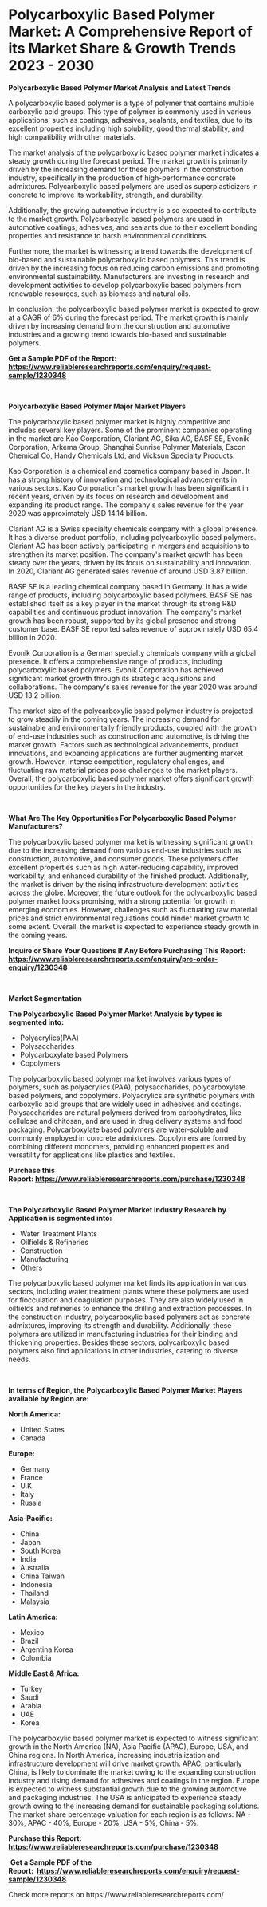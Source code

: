 <p><h1>Polycarboxylic Based Polymer Market: A Comprehensive Report of its Market Share & Growth Trends 2023 - 2030</h1></p><p><strong>Polycarboxylic Based Polymer Market Analysis and Latest Trends</strong></p>
<p><p>A polycarboxylic based polymer is a type of polymer that contains multiple carboxylic acid groups. This type of polymer is commonly used in various applications, such as coatings, adhesives, sealants, and textiles, due to its excellent properties including high solubility, good thermal stability, and high compatibility with other materials.</p><p>The market analysis of the polycarboxylic based polymer market indicates a steady growth during the forecast period. The market growth is primarily driven by the increasing demand for these polymers in the construction industry, specifically in the production of high-performance concrete admixtures. Polycarboxylic based polymers are used as superplasticizers in concrete to improve its workability, strength, and durability.</p><p>Additionally, the growing automotive industry is also expected to contribute to the market growth. Polycarboxylic based polymers are used in automotive coatings, adhesives, and sealants due to their excellent bonding properties and resistance to harsh environmental conditions.</p><p>Furthermore, the market is witnessing a trend towards the development of bio-based and sustainable polycarboxylic based polymers. This trend is driven by the increasing focus on reducing carbon emissions and promoting environmental sustainability. Manufacturers are investing in research and development activities to develop polycarboxylic based polymers from renewable resources, such as biomass and natural oils.</p><p>In conclusion, the polycarboxylic based polymer market is expected to grow at a CAGR of 6% during the forecast period. The market growth is mainly driven by increasing demand from the construction and automotive industries and a growing trend towards bio-based and sustainable polymers.</p></p>
<p><strong>Get a Sample PDF of the Report:&nbsp; <a href="https://www.reliableresearchreports.com/enquiry/request-sample/1230348">https://www.reliableresearchreports.com/enquiry/request-sample/1230348</a></strong></p>
<p>&nbsp;</p>
<p><strong>Polycarboxylic Based Polymer Major Market Players</strong></p>
<p><p>The polycarboxylic based polymer market is highly competitive and includes several key players. Some of the prominent companies operating in the market are Kao Corporation, Clariant AG, Sika AG, BASF SE, Evonik Corporation, Arkema Group, Shanghai Sunrise Polymer Materials, Escon Chemical Co, Handy Chemicals Ltd, and Vicksun Specialty Products.</p><p>Kao Corporation is a chemical and cosmetics company based in Japan. It has a strong history of innovation and technological advancements in various sectors. Kao Corporation's market growth has been significant in recent years, driven by its focus on research and development and expanding its product range. The company's sales revenue for the year 2020 was approximately USD 14.14 billion.</p><p>Clariant AG is a Swiss specialty chemicals company with a global presence. It has a diverse product portfolio, including polycarboxylic based polymers. Clariant AG has been actively participating in mergers and acquisitions to strengthen its market position. The company's market growth has been steady over the years, driven by its focus on sustainability and innovation. In 2020, Clariant AG generated sales revenue of around USD 3.87 billion.</p><p>BASF SE is a leading chemical company based in Germany. It has a wide range of products, including polycarboxylic based polymers. BASF SE has established itself as a key player in the market through its strong R&D capabilities and continuous product innovation. The company's market growth has been robust, supported by its global presence and strong customer base. BASF SE reported sales revenue of approximately USD 65.4 billion in 2020.</p><p>Evonik Corporation is a German specialty chemicals company with a global presence. It offers a comprehensive range of products, including polycarboxylic based polymers. Evonik Corporation has achieved significant market growth through its strategic acquisitions and collaborations. The company's sales revenue for the year 2020 was around USD 13.2 billion.</p><p>The market size of the polycarboxylic based polymer industry is projected to grow steadily in the coming years. The increasing demand for sustainable and environmentally friendly products, coupled with the growth of end-use industries such as construction and automotive, is driving the market growth. Factors such as technological advancements, product innovations, and expanding applications are further augmenting market growth. However, intense competition, regulatory challenges, and fluctuating raw material prices pose challenges to the market players. Overall, the polycarboxylic based polymer market offers significant growth opportunities for the key players in the industry.</p></p>
<p>&nbsp;</p>
<p><strong>What Are The Key Opportunities For Polycarboxylic Based Polymer Manufacturers?</strong></p>
<p><p>The polycarboxylic based polymer market is witnessing significant growth due to the increasing demand from various end-use industries such as construction, automotive, and consumer goods. These polymers offer excellent properties such as high water-reducing capability, improved workability, and enhanced durability of the finished product. Additionally, the market is driven by the rising infrastructure development activities across the globe. Moreover, the future outlook for the polycarboxylic based polymer market looks promising, with a strong potential for growth in emerging economies. However, challenges such as fluctuating raw material prices and strict environmental regulations could hinder market growth to some extent. Overall, the market is expected to experience steady growth in the coming years.</p></p>
<p><strong>Inquire or Share Your Questions If Any Before Purchasing This Report: <a href="https://www.reliableresearchreports.com/enquiry/pre-order-enquiry/1230348">https://www.reliableresearchreports.com/enquiry/pre-order-enquiry/1230348</a></strong></p>
<p>&nbsp;</p>
<p><strong>Market Segmentation</strong></p>
<p><strong>The Polycarboxylic Based Polymer Market Analysis by types is segmented into:</strong></p>
<p><ul><li>Polyacrylics(PAA)</li><li>Polysaccharides</li><li>Polycarboxylate based Polymers</li><li>Copolymers</li></ul></p>
<p><p>The polycarboxylic based polymer market involves various types of polymers, such as polyacrylics (PAA), polysaccharides, polycarboxylate based polymers, and copolymers. Polyacrylics are synthetic polymers with carboxylic acid groups that are widely used in adhesives and coatings. Polysaccharides are natural polymers derived from carbohydrates, like cellulose and chitosan, and are used in drug delivery systems and food packaging. Polycarboxylate based polymers are water-soluble and commonly employed in concrete admixtures. Copolymers are formed by combining different monomers, providing enhanced properties and versatility for applications like plastics and textiles.</p></p>
<p><strong>Purchase this Report:&nbsp;<a href="https://www.reliableresearchreports.com/purchase/1230348">https://www.reliableresearchreports.com/purchase/1230348</a></strong></p>
<p>&nbsp;</p>
<p><strong>The Polycarboxylic Based Polymer Market Industry Research by Application is segmented into:</strong></p>
<p><ul><li>Water Treatment Plants</li><li>Oilfields & Refineries</li><li>Construction</li><li>Manufacturing</li><li>Others</li></ul></p>
<p><p>The polycarboxylic based polymer market finds its application in various sectors, including water treatment plants where these polymers are used for flocculation and coagulation purposes. They are also widely used in oilfields and refineries to enhance the drilling and extraction processes. In the construction industry, polycarboxylic based polymers act as concrete admixtures, improving its strength and durability. Additionally, these polymers are utilized in manufacturing industries for their binding and thickening properties. Besides these sectors, polycarboxylic based polymers also find applications in other industries, catering to diverse needs.</p></p>
<p>&nbsp;</p>
<p><strong>In terms of Region, the Polycarboxylic Based Polymer Market Players available by Region are:</strong></p>
<p>
    <p> <strong> North America: </strong>
        <ul>
            <li>United States</li>
            <li>Canada</li>
        </ul>
        </p> 
    <p> <strong> Europe: </strong>
        <ul>
            <li>Germany</li>
            <li>France</li>
            <li>U.K.</li>
            <li>Italy</li>
            <li>Russia</li>
        </ul>
        </p> 
    <p> <strong> Asia-Pacific: </strong>
        <ul>
            <li>China</li>
            <li>Japan</li>
            <li>South Korea</li>
            <li>India</li>
            <li>Australia</li>
            <li>China Taiwan</li>
            <li>Indonesia</li>
            <li>Thailand</li>
            <li>Malaysia</li>
        </ul>
        </p> 
    <p> <strong> Latin America: </strong>
        <ul>
            <li>Mexico</li>
            <li>Brazil</li>
            <li>Argentina Korea</li>
            <li>Colombia</li>
        </ul>
        </p> 
    <p> <strong> Middle East & Africa: </strong>
        <ul>
            <li>Turkey</li>
            <li>Saudi</li>
            <li>Arabia</li>
            <li>UAE</li>
            <li>Korea</li>
        </ul>
    </p>
    </p>
<p><p>The polycarboxylic based polymer market is expected to witness significant growth in the North America (NA), Asia Pacific (APAC), Europe, USA, and China regions. In North America, increasing industrialization and infrastructure development will drive market growth. APAC, particularly China, is likely to dominate the market owing to the expanding construction industry and rising demand for adhesives and coatings in the region. Europe is expected to witness substantial growth due to the growing automotive and packaging industries. The USA is anticipated to experience steady growth owing to the increasing demand for sustainable packaging solutions. The market share percentage valuation for each region is as follows: NA - 30%, APAC - 40%, Europe - 20%, USA - 5%, China - 5%.</p></p>
<p><strong>Purchase this Report: <a href="https://www.reliableresearchreports.com/purchase/1230348">https://www.reliableresearchreports.com/purchase/1230348</a></strong></p>
<p>&nbsp;<strong>Get a Sample PDF of the Report:&nbsp;&nbsp;<a href="https://www.reliableresearchreports.com/enquiry/request-sample/1230348">https://www.reliableresearchreports.com/enquiry/request-sample/1230348</a></strong></p>
<p><strong></strong></p>
<p>Check more reports on https://www.reliableresearchreports.com/</p>